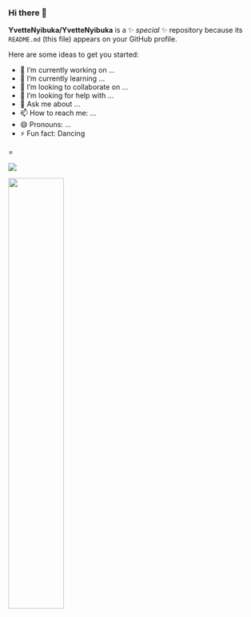 ### Hi there 👋

**YvetteNyibuka/YvetteNyibuka** is a ✨ _special_ ✨ repository because its `README.md` (this file) appears on your GitHub profile.

Here are some ideas to get you started:

- 🔭 I’m currently working on ...
- 🌱 I’m currently learning ...
- 👯 I’m looking to collaborate on ...
- 🤔 I’m looking for help with ...
- 💬 Ask me about ...
- 📫 How to reach me: ...
- 😄 Pronouns: ...
- ⚡ Fun fact: Dancing

=

[![](https://visitcount.itsvg.in/api?id=FabCode67&icon=0&color=0)](https://visitcount.itsvg.in)


<img align="left" width="47%" src="https://github-readme-stats.vercel.app/api/top-langs/?username=YvetteNyibuka&layout=compact"/>
